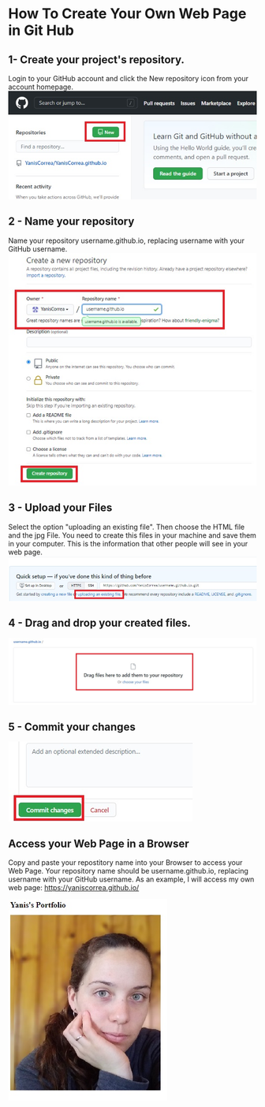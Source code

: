 
# How To Create Your Own Web Page in Git Hub
## 1- Create your project's repository.
Login to your GitHub account and click the New repository icon from your account homepage.
![Screenshot](1Pic.jpg)
## 2 - Name your repository
Name your repository username.github.io, replacing username with your GitHub username.
![Screenshot](2Pic.jpg)

## 3 - Upload your Files
Select the option "uploading an existing file". Then choose the HTML file and the jpg File.
You need to create this files in your machine and save them in your computer. This is the information that other people will see in your web page.
![Screenshot](3Pic.jpg)

## 4 - Drag and drop your created files.
![Screenshot](4Pic.jpg)

## 5 - Commit your changes
![Screenshot](5Pic.jpg)

## Access your Web Page in a Browser
Copy and paste your repostitory name into your Browser to access your Web Page.
Your repository name should be username.github.io, replacing username with your GitHub username.
As an example, I will access my own web page: https://yaniscorrea.github.io/


![Screenshot](6Pic.jpg)




